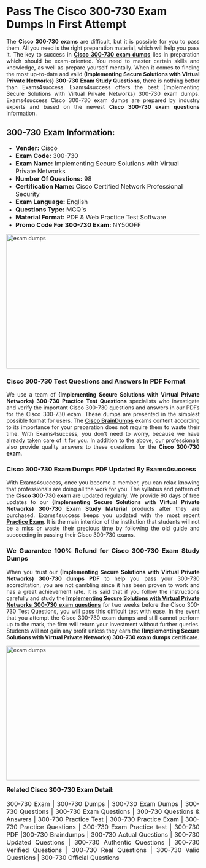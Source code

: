 <h1><strong><strong>Pass The Cisco 300-730 Exam Dumps In First Attempt</strong></strong></h1> <p style="text-align:justify">The <strong>Cisco 300-730 exams</strong> are difficult, but it is possible for you to pass them. All you need is the right preparation material, which will help you pass it. The key to success in <a href="https://www.exams4success.com/cisco/300-730-pdf-exam-dumps"><strong>Cisco 300-730 exam dumps</strong></a> lies in preparation which should be exam-oriented. You need to master certain skills and knowledge, as well as prepare yourself mentally. When it comes to finding the most up-to-date and valid <strong>(Implementing Secure Solutions with Virtual Private Networks) 300-730 Exam Study Questions</strong>, there is nothing better than Exams4success. Exams4success offers the best (Implementing Secure Solutions with Virtual Private Networks) 300-730 exam dumps. Exams4success Cisco 300-730 exam dumps are prepared by industry experts and based on the newest <strong>Cisco 300-730 exam questions</strong> information.</p> <h2><strong><strong>300-730 Exam Information:</strong></strong></h2> <ul> <li><span style="font-size:16px"><strong>Vender:</strong> Cisco</span></li> <li><span style="font-size:16px"><strong>Exam Code:</strong> 300-730</span></li> <li><span style="font-size:16px"><strong>Exam Name:</strong> Implementing Secure Solutions with Virtual Private Networks</span></li> <li><span style="font-size:16px"><strong>Number Of Questions:</strong> 98</span></li> <li><span style="font-size:16px"><strong>Certification Name:</strong> Cisco Certified Network Professional Security</span></li> <li><span style="font-size:16px"><strong>Exam Language:</strong> English</span></li> <li><span style="font-size:16px"><strong>Questions Type:</strong> MCQ`s</span></li> <li><span style="font-size:16px"><strong>Material Format:</strong> PDF & Web Practice Test Software</span></li> <li><span style="font-size:16px"><strong>Promo Code For 300-730 Exam: </strong>NY50OFF</span></li> </ul> <p><a href="https://www.exams4success.com/cisco/300-730-pdf-exam-dumps" rel="no-follow"><img alt="exam dumps" src="https://www.certcollections.com/uploads/content/infrist1.png" style="height:350px; width:750px" /></a></p> <h3><strong>Cisco 300-730 Test Questions and Answers In PDF Format</strong></h3> <p style="text-align:justify">We use a team of <strong>(Implementing Secure Solutions with Virtual Private Networks) 300-730 Practice Test Questions</strong> specialists who investigate and verify the important Cisco 300-730 questions and answers in our PDFs for the Cisco 300-730 exam. These dumps are presented in the simplest possible format for users. The <a href="https://www.exams4success.com/cisco-exam-dumps"><strong>Cisco BrainDumps</strong></a> exams content according to its importance for your preparation does not require them to waste their time. With Exams4success, you don't need to worry, because we have already taken care of it for you. In addition to the above, our professionals also provide quality answers to these questions for the<strong> Cisco 300-730 exam</strong>.</p> <h3><strong> Cisco 300-730 Exam Dumps PDF Updated By Exams4success</strong></h3> <p style="text-align:justify">With Exams4success, once you become a member, you can relax knowing that professionals are doing all the work for you. The syllabus and pattern of the <strong>Cisco 300-730 exam </strong>are updated regularly. We provide 90 days of free updates to our <strong>(Implementing Secure Solutions with Virtual Private Networks) 300-730 Exam Study Material</strong> products after they are purchased. Exams4success keeps you updated with the most recent <a href="https://www.exams4success.com/"><strong>Practice Exam</strong></a>. It is the main intention of the institution that students will not be a miss or waste their precious time by following the old guide and succeeding in passing their Cisco 300-730 exams.</p> <h3 style="text-align:justify"><strong>We Guarantee 100% Refund for Cisco 300-730 Exam Study Dumps</strong></h3> <p style="text-align:justify">When you trust our <strong>(Implementing Secure Solutions with Virtual Private Networks) 300-730 dumps PDF</strong> to help you pass your 300-730 accreditation, you are not gambling since it has been proven to work and has a great achievement rate. It is said that if you follow the instructions carefully and study the <a href="https://www.exams4success.com/cisco/300-730-pdf-exam-dumps"><strong>Implementing Secure Solutions with Virtual Private Networks 300-730 exam questions</strong></a> for two weeks before the Cisco 300-730 Test Questions, you will pass this difficult test with ease. In the event that you attempt the Cisco 300-730 exam dumps and still cannot perform up to the mark, the firm will return your investment without further queries. Students will not gain any profit unless they earn the <strong>(Implementing Secure Solutions with Virtual Private Networks) 300-730 exam dumps</strong> certificate.</p> <p style="text-align:justify"><a href="https://www.exams4success.com/cisco/300-730-pdf-exam-dumps" rel="no-follow"><img alt="exam dumps" src="https://www.certcollections.com/uploads/content/free_demo1.png" style="height:350px; width:750px" /></a></p> <p style="text-align:justify"><span style="font-size:16px"><strong>Related Cisco 300-730 Exam Detail:</strong></span><br /> <br /> <span style="font-size:16px">300-730 Exam | 300-730 Dumps | 300-730 Exam Dumps | 300-730 Questions | 300-730 Exam Questions | 300-730 Questions & Answers | 300-730 Practice Test | 300-730 Practice Exam | 300-730 Practice Questions | 300-730 Exam Practice test | 300-730 PDF |300-730 Braindumps | 300-730 Actual Questions | 300-730 Updated Questions | 300-730 Authentic Questions | 300-730 Verified Questions | 300-730 Real Questions | 300-730 Valid Questions | 300-730 Official Questions</span></p>
